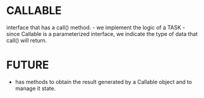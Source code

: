 # CALLABLE
interface that has a call() method. 
    - we implement the logic of a TASK
    - since Callable is a parameterized interface, we indicate the type of data that call()
    will return.
    
# FUTURE
- has methods to obtain the result generated by a Callable object and to manage it state.